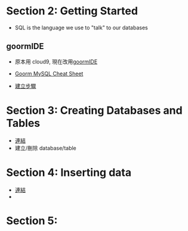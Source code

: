 
# Section 2: Getting Started

- SQL is the language we use to "talk" to our databases

## goormIDE

- 原本用 cloud9, 現在改用[goormIDE](https://ide.goorm.io/)

- [Goorm MySQL Cheat Sheet](https://gist.github.com/nax3t/767e06f6af0bafc70b4c4cba0c8d38e7)

- [建立步驟](https://gist.github.com/nax3t/2773378c4d1bada8d66d12f4d5210248)

# Section 3: Creating Databases and Tables

- [連結](Section3.md)
- 建立/刪除 database/table

# Section 4: Inserting data 

- [連結](Section4.md)
- 

# Section 5:
